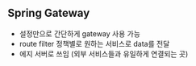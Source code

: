 ## Spring Gateway
- 설정만으로 간단하게 gateway 사용 가능
- route filter 정책별로 원하는 서비스로 data를 전달
- 에지 서버로 쓰임
  (외부 서비스들과 유일하게 연결되는 곳)